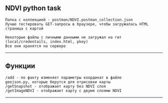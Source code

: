 NDVI python task
---
    Папка с коллекцией - postman/NDVI.postman_collection.json
    Лучше тестировать GET-запросы в браузере, чтобы загружалась HTML
    страница с картой

    Некоторые файлы с личными данными не загружал на гит
    (local/credentails, index.html, pkey)
    Все они хранятся на сервере

---

Функции
---
    /add - по факту изменяет параметры координат в файле
    geojson.py, которые берутся для отрисовки карты
    /getSnapshot - отображает карту без NDVI слоя
    /getImageNDVI - отображает карту с двумя слоями NDVI
---